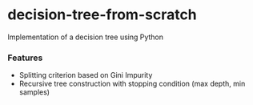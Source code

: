 # decision-tree-from-scratch
Implementation of a decision tree using Python

### Features
- Splitting criterion based on Gini Impurity
- Recursive tree construction with stopping condition (max depth, min samples)
  
